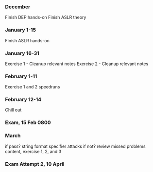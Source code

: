 ### December
Finish DEP hands-on
Finish ASLR theory
### January 1-15
Finish ASLR hands-on
### January 16-31
Exercise 1 - Cleanup relevant notes
Exercise 2 - Cleanup relevant notes
### February 1-11
Exercise 1 and 2 speedruns

### February 12-14
Chill out
### Exam, 15 Feb 0800


### March
if pass? string format specifier attacks
if not? review missed problems content, exercise 1, 2, and 3

### Exam Attempt 2, 10 April